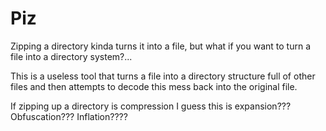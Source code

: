 # Piz
 Zipping a directory kinda turns it into a file, but what if you want to turn a file into a directory system?...
 
 This is a useless tool that turns a file into a directory structure full of other files and then attempts to decode this mess back into the original file.
 
 If zipping up a directory is compression I guess this is expansion??? Obfuscation??? Inflation????
